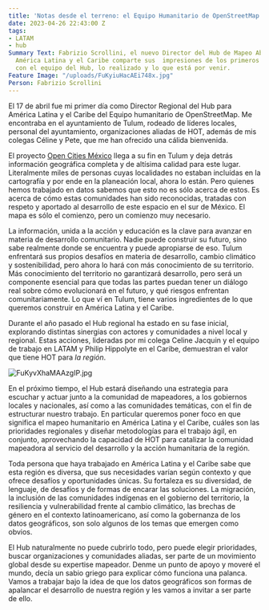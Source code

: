 ```yaml
---
title: 'Notas desde el terreno: el Equipo Humanitario de OpenStreetMap'
date: 2023-04-26 22:43:00 Z
tags:
- LATAM
- hub
Summary Text: Fabrizio Scrollini, el nuevo Director del Hub de Mapeo Abierto para
  América Latina y el Caribe comparte sus  impresiones de los primeros días de trabajo
  con el equipo del Hub, lo realizado y lo que está por venir.
Feature Image: "/uploads/FuKyiuHacAEi748x.jpg"
Person: Fabrizio Scrollini
---
```


El 17 de abril fue mi primer día como Director Regional del Hub para América Latina y el Caribe del Equipo humanitario de OpenStreetMap. Me encontraba en el ayuntamiento de Tulum, rodeado de líderes locales, personal del ayuntamiento, organizaciones aliadas de HOT, además de mis colegas Céline y Pete, que me han ofrecido una cálida bienvenida.

El proyecto [Open Cities México](https://stories.hotosm.org/open-cities-mexico/index.html) llega a su fin en Tulum y deja detrás información geográfica completa y de altísima calidad para este lugar. Literalmente miles de personas cuyas localidades no estaban incluídas en la cartografía y por ende en la planeación local, ahora lo están. Pero quienes hemos trabajado en datos sabemos que esto no es sólo acerca de estos. Es acerca de cómo estas comunidades han sido reconocidas, tratadas con respeto y aportado al desarrollo de este espacio en el sur de México. El mapa es sólo el comienzo, pero un comienzo muy necesario.

La información, unida a la acción y educación es la clave para avanzar en materia de desarrollo comunitario. Nadie puede construir su futuro, sino sabe realmente donde se encuentra y puede apropiarse de eso. Tulum enfrentará sus propios desafíos en materia de desarrollo, cambio climático y sostenibilidad, pero ahora lo hará con más conocimiento de su territorio. Más conocimiento del territorio no garantizará desarrollo, pero será un componente esencial para que todas las partes puedan tener un diálogo real sobre cómo evolucionará en el futuro, y qué riesgos enfrentan comunitariamente. Lo que ví en Tulum, tiene varios ingredientes de lo que queremos construir en América Latina y el Caribe.

Durante el año pasado el Hub regional ha estado en su fase inicial, explorando distintas sinergias con actores y comunidades a nivel local y regional. Estas acciones, lideradas por mi colega Celine Jacquin y el equipo de trabajo en LATAM y Philip Hippolyte en el Caribe, demuestran el valor que tiene HOT para *la región*.

![FuKyvXhaMAAzgIP.jpg](/uploads/FuKyvXhaMAAzgIP.jpg)

En el próximo tiempo, el Hub estará diseñando una estrategia para escuchar y actuar junto a la comunidad de mapeadores, a los gobiernos locales y nacionales, así como a las comunidades temáticas, con el fin de estructurar nuestro trabajo. En particular queremos poner foco en que significa el mapeo humanitario en América Latina y el Caribe, cuáles son las prioridades regionales y diseñar metodologías para el trabajo ágil, en conjunto, aprovechando la capacidad de HOT para catalizar la comunidad mapeadora al servicio del desarrollo y la acción humanitaria de la región.

Toda persona que haya trabajado en América Latina y el Caribe sabe que esta región es diversa, que sus necesidades varían según contexto y que ofrece desafíos y oportunidades únicas. Su fortaleza es su diversidad, de lenguaje, de desafíos y de formas de encarar las soluciones. La migración, la inclusión de las comunidades indígenas en el gobierno del territorio, la resiliencia y vulnerabilidad frente al cambio climático, las brechas de género en el contexto latinoamericano, así como la gobernanza de los datos geográficos, son solo algunos de los temas que emergen como obvios.

El Hub naturalmente no puede cubrirlo todo, pero puede elegir prioridades, buscar organizaciones y comunidades aliadas, ser parte de un movimiento global desde su expertise mapeador. Denme un punto de apoyo y moveré el mundo, decía un sabio griego para explicar cómo funciona una palanca. Vamos a trabajar bajo la idea de que los datos geográficos son formas de apalancar el desarrollo de nuestra región y les vamos a invitar a ser parte de ello.